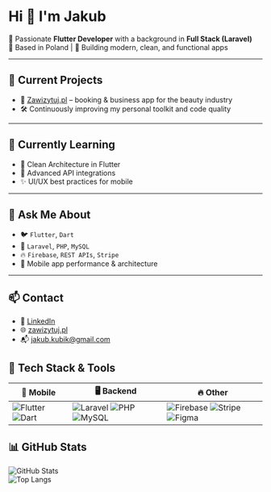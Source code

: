 # Hi 👋 I'm Jakub

🎯 Passionate **Flutter Developer** with a background in **Full Stack (Laravel)**  
📍 Based in Poland | 📱 Building modern, clean, and functional apps  

---

## 🔭 Current Projects

- 🚀 [Zawizytuj.pl](https://firma.zawizytuj.pl) – booking & business app for the beauty industry  
- 🛠️ Continuously improving my personal toolkit and code quality  

---

## 🌱 Currently Learning

- 🧼 Clean Architecture in Flutter  
- 🧩 Advanced API integrations  
- ✨ UI/UX best practices for mobile  

---

## 💬 Ask Me About

- 🐦 `Flutter`, `Dart`  
- 🐘 `Laravel`, `PHP`, `MySQL`  
- 🔥 `Firebase`, `REST APIs`, `Stripe`  
- 📱 Mobile app performance & architecture  

---

## 📫 Contact

- 🔗 [LinkedIn](https://www.linkedin.com/in/kubikjakub)  
- 🌐 [zawizytuj.pl](https://firma.zawizytuj.pl)  
- 📬 jakub.kubik@gmail.com  

## 🧰 Tech Stack & Tools

| 🚀 Mobile | 🖥️ Backend | 🔥 Other |
|----------|------------|-----------|
| ![Flutter](https://img.shields.io/badge/-Flutter-02569B?logo=flutter&logoColor=white&style=for-the-badge) ![Dart](https://img.shields.io/badge/-Dart-0175C2?logo=dart&logoColor=white&style=for-the-badge) | ![Laravel](https://img.shields.io/badge/-Laravel-FF2D20?logo=laravel&logoColor=white&style=for-the-badge) ![PHP](https://img.shields.io/badge/-PHP-777BB4?logo=php&logoColor=white&style=for-the-badge) ![MySQL](https://img.shields.io/badge/-MySQL-4479A1?logo=mysql&logoColor=white&style=for-the-badge) | ![Firebase](https://img.shields.io/badge/-Firebase-FFCA28?logo=firebase&logoColor=black&style=for-the-badge) ![Stripe](https://img.shields.io/badge/-Stripe-008CDD?logo=stripe&logoColor=white&style=for-the-badge) ![Figma](https://img.shields.io/badge/-Figma-F24E1E?logo=figma&logoColor=white&style=for-the-badge) |


## 📊 GitHub Stats

![GitHub Stats](https://github-readme-stats.vercel.app/api?username=Cubeiik&show_icons=true&theme=tokyonight)  
![Top Langs](https://github-readme-stats.vercel.app/api/top-langs/?username=Cubeiik&layout=compact&theme=tokyonight)

